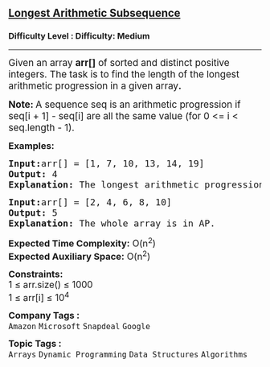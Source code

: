 <h2><a href="https://www.geeksforgeeks.org/problems/longest-arithmetic-progression1019/1?page=2&sortBy=submissions">Longest Arithmetic Subsequence</a></h2><h3>Difficulty Level : Difficulty: Medium</h3><hr><div class="problems_problem_content__Xm_eO"><p><span style="font-size: 14pt;">Given an array <strong>arr[]</strong> of sorted and distinct positive integers. The task is to find the length of the longest arithmetic progression in a given array<strong>.</strong></span></p>
<p><span style="font-size: 14pt;"><strong>Note: </strong></span><span style="font-size: 18.6667px;">A sequence seq is an arithmetic progression if seq[i + 1] - seq[i] are all the same value (for 0 &lt;= i &lt; seq.length - 1).</span></p>
<p><span style="font-size: 18px;"><strong>Examples:</strong></span></p>
<pre><span style="font-size: 18px;"><strong>Input:</strong>arr[] = [1, 7, 10, 13, 14, 19]
<strong>Output:</strong> 4
<strong>Explanation:</strong> The longest arithmetic progression is [1, 7, 13, 19].</span></pre>
<pre><span style="font-size: 18px;"><strong>Input:</strong>arr[] = [2, 4, 6, 8, 10]
<strong>Output:</strong> 5
<strong>Explanation:</strong> The whole array is in AP.</span></pre>
<p><span style="font-size: 18px;"><strong>Expected Time Complexity:</strong> O(n<sup>2</sup>)<br><strong>Expected Auxiliary Space:</strong> O(n<sup>2</sup>)</span></p>
<p><span style="font-size: 18px;"><strong>Constraints:</strong><br>1 ≤ arr.size() ≤ 1000<br>1 ≤ arr[i] ≤ 10<sup>4</sup></span></p></div><p><span style=font-size:18px><strong>Company Tags : </strong><br><code>Amazon</code>&nbsp;<code>Microsoft</code>&nbsp;<code>Snapdeal</code>&nbsp;<code>Google</code>&nbsp;<br><p><span style=font-size:18px><strong>Topic Tags : </strong><br><code>Arrays</code>&nbsp;<code>Dynamic Programming</code>&nbsp;<code>Data Structures</code>&nbsp;<code>Algorithms</code>&nbsp;